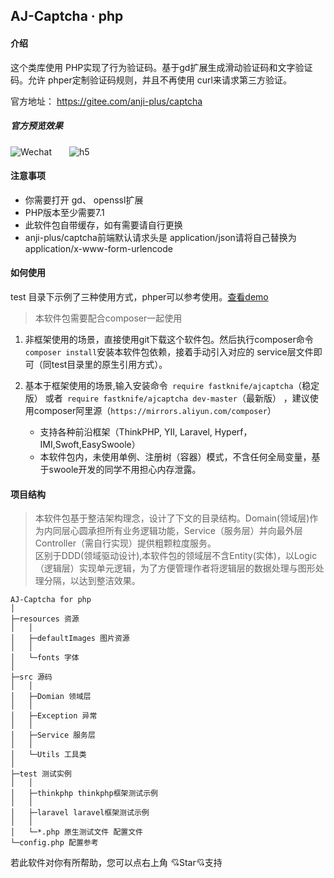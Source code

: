 AJ-Captcha · php
----

#### 介绍

这个类库使用 PHP实现了行为验证码。基于gd扩展生成滑动验证码和文字验证码。允许 phper定制验证码规则，并且不再使用 curl来请求第三方验证。

官方地址： https://gitee.com/anji-plus/captcha

##### 官方预览效果

![Wechat](https://captcha.anji-plus.com/static/8cm.jpg  "")&emsp;&emsp;![h5](https://images.gitee.com/uploads/images/2020/0429/174246_c33e3fa3_1728982.png "h5.png")

#### 注意事项
* 你需要打开 gd、 openssl扩展
* PHP版本至少需要7.1
* 此软件包自带缓存，如有需要请自行更换
* anji-plus/captcha前端默认请求头是 application/json请将自己替换为 application/x-www-form-urlencode

#### 如何使用
test 目录下示例了三种使用方式，phper可以参考使用。[查看demo](./demo.md)
> 本软件包需要配合composer一起使用
1. 非框架使用的场景，直接使用git下载这个软件包。然后执行composer命令`composer install`安装本软件包依赖，接着手动引入对应的 service层文件即可（同test目录里的原生引用方式）。

2. 基本于框架使用的场景,输入安装命令` require fastknife/ajcaptcha`（稳定版） 或者` require fastknife/ajcaptcha dev-master`（最新版） ，建议使用composer阿里源（`https://mirrors.aliyun.com/composer`）
    * 支持各种前沿框架（ThinkPHP, YII, Laravel, Hyperf，IMI,Swoft,EasySwoole）
    * 本软件包内，未使用单例、注册树（容器）模式，不含任何全局变量，基于swoole开发的同学不用担心内存泄露。

#### 项目结构
> 本软件包基于整洁架构理念，设计了下文的目录结构。Domain(领域层)作为内同层心圆承担所有业务逻辑功能，Service（服务层）并向最外层Controller（需自行实现）提供粗颗粒度服务。  
    区别于DDD(领域驱动设计),本软件包的领域层不含Entity(实体)，以Logic（逻辑层）实现单元逻辑，为了方便管理作者将逻辑层的数据处理与图形处理分隔，以达到整洁效果。
```
AJ-Captcha for php
│
├─resources 资源
│	│
│	├─defaultImages 图片资源
│	│
│	└─fonts 字体
│
├─src 源码
│	│
│	├─Domian 领域层
│	│
│	├─Exception 异常
│	│
│	├─Service 服务层
│	│
│	└─Utils 工具类
│
├─test 测试实例
│	│
│	├─thinkphp thinkphp框架测试示例
│	│
│	├─laravel laravel框架测试示例
│	│
│	└─*.php 原生测试文件 配置文件
└─config.php 配置参考

```

若此软件对你有所帮助，您可以点右上角 💘Star💘支持
